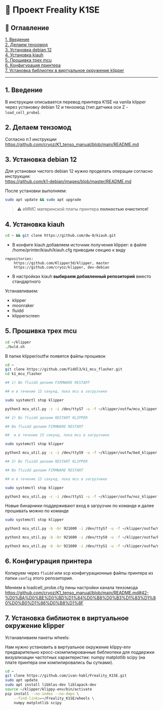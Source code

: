 # 📑 Проект Freality K1SE

## 📘 Оглавление

[1. Введение](#1-введение)  
[2. Делаем тензомод](#2-делаем-тензомод)  
[3. Установка debian 12](#3-установка-debian-12)  
[4. Установка kiauh](#4-установка-kiauh)  
[5. Прошивка трех mcu](#5-прошивка-трех-mcu)  
[6. Конфигурация принтера](#6-конфигурация-принтера)  
[7. Установка библиотек в виртуальное окружение klipper](#7-установка-библиотек-в-виртуальное-окружение-klipper)

---

## 1. Введение

В инструкции описывается перевод принтера K1SE на vanila klipper через установку debian 12 и тензомод (тип датчика оси Z - `load_cell_probe`).

## 2. Делаем тензомод

Согласно п.1 инструкции https://github.com/cryoz/K1_tenso_manual/blob/main/README.md

## 3. Установка debian 12

Для установки чистого debian 12 нужно проделать операции согласно инструкции:  
https://github.com/k1-debian/images/blob/master/README.md

После установки выполняем:

```bash
sudo apt update && sudo apt upgrade
```

> ⚠️ eMMC материнской платы принтера **полностью очистится!**

## 4. Установка kiauh

```bash
cd ~ && git clone https://github.com/dw-0/kiauh.git
```

-   В конфиге kiauh добавляем источник получения klipper:
    в файле /home/printer/kiauh/kiauh.cfg приводим секцию к виду

```[klipper]
repositories:
    https://github.com/Klipper3d/klipper, master
    https://github.com/cryoz/klipper, dev-debian
```

-   В настройках kiauh **выбираем добавленный репозиторий** вместо стандартного

Устанавливаем:

-   klipper
-   moonraker
-   fluidd
-   klipperscreen

## 5. Прошивка трех mcu

```bash
cd ~/klipper
./buld.sh
```

В папке klipper/outfw появятся файлы прошивок

```bash
cd ~
git clone https://github.com/Fiddl3/k1_mcu_flasher.git
cd k1_mcu_flasher

## 1) Во fluidd делаем FIRMWARE RESTART

## и в течение 15 секунд, пока mcu в загрузчике

sudo systemctl stop klipper

python3 mcu_util.py -c -i /dev/ttyS7 -u -f ~/klipper/outfw/mcu_klipper.bin

## 2) Во fluidd делаем RESTART KLIPPER

## Во fluidd делаем FIRMWARE RESTART

##  и в течение 15 секунд, пока mcu в загрузчике

sudo systemctl stop klipper

python3 mcu_util.py -c -i /dev/ttyS9 -u -f ~/klipper/outfw/bed_klipper.bin

## 3) Во fluidd делаем RESTART KLIPPER

## Во fluidd делаем FIRMWARE RESTART

## и в течение 15 секунд, пока mcu в загрузчике

sudo systemctl stop klipper

python3 mcu_util.py -c -i /dev/ttyS1 -u -f ~/klipper/outfw/noz_klipper.bin
```

Новые бинарники поддерживают вход в загрузчик по команде и далее прошивать можно по команде

```bash
sudo systemctl stop klipper

python3 mcu_util.py -b -br 921600 -i /dev/ttyS7 -u -f ~/klipper/outfw/mcu_klipper.bin -v

python3 mcu_util.py -b -br 921600 -i /dev/ttyS9 -u -f ~/klipper/outfw/bed_klipper.bin -v

python3 mcu_util.py -b -br 921600 -i /dev/ttyS1 -u -f ~/klipper/outfw/noz_klipper.bin -v
```

## 6. Конфигурация принтера

Копируем через `fluidd` или scp конфигурационные файлы принтера из папки `config` этого репозитория.

Меняем в loadcell_probe.cfg пины настройки канала тензомода https://github.com/cryoz/K1_tenso_manual/blob/main/README.md#42-%D0%BA%D0%BE%D0%BD%D1%84%D0%B8%D0%B3%D1%83%D1%80%D0%B0%D1%86%D0%B8%D1%8F

## 7. Установка библиотек в виртуальное окружение klipper

Устанавливаем пакеты wheels:

Нам нужно установить в виртуальное окружение klippy-env предварительно кросс-скомпилированные библиотеки для поддержки визуализации частотных характеристик: numpy matplotlib scipy (на плате принтера они компилировались бы сутками).

```bash
cd ~
git clone https://github.com/ivan-habl/Freality_K1SE.git
sudo apt update
sudo apt install libblas-dev liblapack-dev
source ~/klipper/klippy-env/bin/activate
pip install --no-index --no-deps \
    --find-links=~/Freality_K1SE/wheels \
    numpy matplotlib scipy
```
